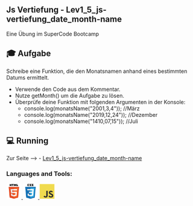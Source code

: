 ## Js Vertiefung - Lev1_5_js-vertiefung_date_month-name

Eine Übung im SuperCode Bootcamp

## 🎓 Aufgabe

Schreibe eine Funktion, die den Monatsnamen anhand eines bestimmten Datums ermittelt.

- Verwende den Code aus dem Kommentar.
- Nutze getMonth() um die Aufgabe zu lösen.
- Überprüfe deine Funktion mit folgenden Argumenten in der Konsole:
  - console.log(monatsName("2001,3,4")); //März
  - console.log(monatsName("2019,12,24")); //Dezember
  - console.log(monatsName("1410,07,15")); //Juli

## 💻 Running

Zur Seite —> - [Lev1_5_js-vertiefung_date_month-name](https://mukkez.github.io/Bootcamp/tasks/Day_64/Lev1_5_js-vertiefung_date_month-name/)

<p align="left">
</p>

<h3 align="left">Languages and Tools:</h3>
<p align="left"> <a href="https://www.w3schools.com/html/" target="_blank" rel="noreferrer"> <img src="https://raw.githubusercontent.com/devicons/devicon/master/icons/html5/html5-original-wordmark.svg" alt="html5" width="40" height="40"/> </a>
<a href="https://www.w3schools.com/css/" target="_blank" rel="noreferrer"> <img src="https://raw.githubusercontent.com/devicons/devicon/master/icons/css3/css3-original-wordmark.svg" alt="css3" width="40" height="40"/> </a> 
<a href="https://www.w3schools.com/css/" target="_blank" rel="noreferrer"> <img src="https://raw.githubusercontent.com/devicons/devicon/master/icons/javascript/javascript-original.svg" alt="css3" width="40" height="40"/> </a> </p>

